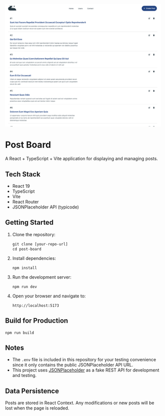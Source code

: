 ![Screenshot](./screenshot.png)

# Post Board

A React + TypeScript + Vite application for displaying and managing posts.

## Tech Stack

- React 19
- TypeScript
- Vite
- React Router
- JSONPlaceholder API (typicode)

## Getting Started

1. Clone the repository:

   ```
   git clone [your-repo-url]
   cd post-board
   ```

2. Install dependencies:

   ```
   npm install
   ```

3. Run the development server:

   ```
   npm run dev
   ```

4. Open your browser and navigate to:
   ```
   http://localhost:5173
   ```

## Build for Production

```
npm run build
```

## Notes

- The `.env` file is included in this repository for your testing convenience since it only contains the public JSONPlaceholder API URL.
- This project uses [JSONPlaceholder](https://jsonplaceholder.typicode.com/) as a fake REST API for development and testing.

## Data Persistence

Posts are stored in React Context. Any modifications or new posts will be lost when the page is reloaded.
